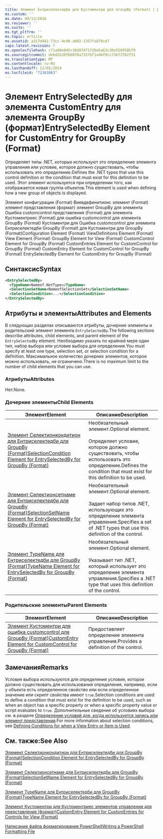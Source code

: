 ```yaml
---
title: Элемент Ентриселектедби для Кустоментри для GroupBy (Format) | Документация Майкрософт
ms.custom: ''
ms.date: 09/13/2016
ms.reviewer: ''
ms.suite: ''
ms.tgt_pltfrm: ''
ms.topic: article
ms.assetid: a317d482-73cc-4c98-a002-1357fa879cd7
caps.latest.revision: 7
ms.openlocfilehash: cf1a80e845c38d97d71f26eba63c38a550958b79
ms.sourcegitcommit: debd2b38fb8070a7357bf1a4bf9cc736f3702f31
ms.translationtype: MT
ms.contentlocale: ru-RU
ms.lasthandoff: 12/05/2019
ms.locfileid: "72363863"
---
```

# <a name="entryselectedby-element-for-customentry-for-groupby-format"></a><span data-ttu-id="37c4e-102">Элемент EntrySelectedBy для элемента CustomEntry для элемента GroupBy (формат)</span><span class="sxs-lookup"><span data-stu-id="37c4e-102">EntrySelectedBy Element for CustomEntry for GroupBy (Format)</span></span>

<span data-ttu-id="37c4e-103">Определяет типы .NET, которые используют это определение элемента управления или условие, которое должно существовать, чтобы использовать это определение.</span><span class="sxs-lookup"><span data-stu-id="37c4e-103">Defines the .NET types that use this control definition or the condition that must exist for this definition to be used.</span></span> <span data-ttu-id="37c4e-104">Этот элемент используется при определении того, как отображается новая группа объектов.</span><span class="sxs-lookup"><span data-stu-id="37c4e-104">This element is used when defining how a new group of objects is displayed.</span></span>

<span data-ttu-id="37c4e-105">Элемент конфигурации (Format) Виевдефинитионс элемент (Format) элемент представления (формат) элемент GroupBy для элемента Ошибка customcontrol представления (Format) для элемента Кустоментриес (Format) для ошибка customcontrol для элемента GroupBy (Format) Кустоментри для Ошибка customcontrol для элемента Ентриселектедби GroupBy (Format) для Кустоментри для GroupBy (Format)</span><span class="sxs-lookup"><span data-stu-id="37c4e-105">Configuration Element (Format) ViewDefinitions Element (Format) View Element (Format) GroupBy Element for View (Format) CustomControl Element for GroupBy (Format) CustomEntries Element for CustomControl for GroupBy (Format) CustomEntry Element for CustomControl for GroupBy (Format) EntrySelectedBy Element for CustomEntry for GroupBy (Format)</span></span>

## <a name="syntax"></a><span data-ttu-id="37c4e-106">Синтаксис</span><span class="sxs-lookup"><span data-stu-id="37c4e-106">Syntax</span></span>

```xml
<EntrySelectedBy>
  <TypeName>Nameof.NetType</TypeName>
  <SelectionSetName>NameofSelectionSet</SelectionSetName>
  <SelectionCondition>...</SelectionCondition>
</EntrySelectedBy>
```

## <a name="attributes-and-elements"></a><span data-ttu-id="37c4e-107">Атрибуты и элементы</span><span class="sxs-lookup"><span data-stu-id="37c4e-107">Attributes and Elements</span></span>

<span data-ttu-id="37c4e-108">В следующих разделах описываются атрибуты, дочерние элементы и родительский элемент элемента `EntrySelectedBy`.</span><span class="sxs-lookup"><span data-stu-id="37c4e-108">The following sections describe attributes, child elements, and parent element of the `EntrySelectedBy` element.</span></span> <span data-ttu-id="37c4e-109">Необходимо указать по крайней мере один тип, набор выбора или условие выбора для определения.</span><span class="sxs-lookup"><span data-stu-id="37c4e-109">You must specify at least one type, selection set, or selection condition for a definition.</span></span> <span data-ttu-id="37c4e-110">Максимальное количество дочерних элементов, которое можно использовать, не ограничено.</span><span class="sxs-lookup"><span data-stu-id="37c4e-110">There is no maximum limit to the number of child elements that you can use.</span></span>

### <a name="attributes"></a><span data-ttu-id="37c4e-111">Атрибуты</span><span class="sxs-lookup"><span data-stu-id="37c4e-111">Attributes</span></span>

<span data-ttu-id="37c4e-112">Нет.</span><span class="sxs-lookup"><span data-stu-id="37c4e-112">None.</span></span>

### <a name="child-elements"></a><span data-ttu-id="37c4e-113">Дочерние элементы</span><span class="sxs-lookup"><span data-stu-id="37c4e-113">Child Elements</span></span>

|<span data-ttu-id="37c4e-114">Элемент</span><span class="sxs-lookup"><span data-stu-id="37c4e-114">Element</span></span>|<span data-ttu-id="37c4e-115">Описание</span><span class="sxs-lookup"><span data-stu-id="37c4e-115">Description</span></span>|
|-------------|-----------------|
|[<span data-ttu-id="37c4e-116">Элемент Селектионкондитион для Ентриселектедби для GroupBy (Format)</span><span class="sxs-lookup"><span data-stu-id="37c4e-116">SelectionCondition Element for EntrySelectedBy for GroupBy (Format)</span></span>](./selectioncondition-element-for-entryselectedby-for-groupby-format.md)|<span data-ttu-id="37c4e-117">Необязательный элемент.</span><span class="sxs-lookup"><span data-stu-id="37c4e-117">Optional element.</span></span><br /><br /> <span data-ttu-id="37c4e-118">Определяет условие, которое должно существовать, чтобы использовать это определение.</span><span class="sxs-lookup"><span data-stu-id="37c4e-118">Defines the condition that must exist for this definition to be used.</span></span>|
|[<span data-ttu-id="37c4e-119">Элемент Селектионсетнаме для Ентриселектедби для GroupBy (Format)</span><span class="sxs-lookup"><span data-stu-id="37c4e-119">SelectionSetName Element for EntrySelectedBy for GroupBy (Format)</span></span>](./selectionsetname-element-for-entryselectedby-for-groupby-format.md)|<span data-ttu-id="37c4e-120">Необязательный элемент.</span><span class="sxs-lookup"><span data-stu-id="37c4e-120">Optional element.</span></span><br /><br /> <span data-ttu-id="37c4e-121">Задает набор типов .NET, использующих это определение элемента управления.</span><span class="sxs-lookup"><span data-stu-id="37c4e-121">Specifies a set of .NET types that use this definition of the control.</span></span>|
|[<span data-ttu-id="37c4e-122">Элемент TypeName для Ентриселектедби для GroupBy (Format)</span><span class="sxs-lookup"><span data-stu-id="37c4e-122">TypeName Element for EntrySelectedBy for GroupBy (Format)</span></span>](./typename-element-for-entryselectedby-for-groupby-format.md)|<span data-ttu-id="37c4e-123">Необязательный элемент.</span><span class="sxs-lookup"><span data-stu-id="37c4e-123">Optional element.</span></span><br /><br /> <span data-ttu-id="37c4e-124">Указывает тип .NET, который использует это определение элемента управления.</span><span class="sxs-lookup"><span data-stu-id="37c4e-124">Specifies a .NET type that uses this definition of the control.</span></span>|

### <a name="parent-elements"></a><span data-ttu-id="37c4e-125">Родительские элементы</span><span class="sxs-lookup"><span data-stu-id="37c4e-125">Parent Elements</span></span>

|<span data-ttu-id="37c4e-126">Элемент</span><span class="sxs-lookup"><span data-stu-id="37c4e-126">Element</span></span>|<span data-ttu-id="37c4e-127">Описание</span><span class="sxs-lookup"><span data-stu-id="37c4e-127">Description</span></span>|
|-------------|-----------------|
|[<span data-ttu-id="37c4e-128">Элемент Кустоментри для ошибка customcontrol для GroupBy (Format)</span><span class="sxs-lookup"><span data-stu-id="37c4e-128">CustomEntry Element for CustomControl for GroupBy (Format)</span></span>](./customentry-element-for-customcontrol-for-groupby-format.md)|<span data-ttu-id="37c4e-129">Предоставляет определение элемента управления.</span><span class="sxs-lookup"><span data-stu-id="37c4e-129">Provides a definition of the control.</span></span>|

## <a name="remarks"></a><span data-ttu-id="37c4e-130">Замечания</span><span class="sxs-lookup"><span data-stu-id="37c4e-130">Remarks</span></span>

<span data-ttu-id="37c4e-131">Условия выбора используются для определения условия, которое должно существовать для использования определения, например, если у объекта есть определенное свойство или если определенное значение или скрипт свойства имеют `true`.</span><span class="sxs-lookup"><span data-stu-id="37c4e-131">Selection conditions are used to define a condition that must exist for the definition to be used, such as when an object has a specific property or when a specific property value or script evaluates to `true`.</span></span> <span data-ttu-id="37c4e-132">Дополнительные сведения об условиях выбора см. в разделе [Определение условий для, когда используется запись или элемент представления](./defining-conditions-for-displaying-data.md).</span><span class="sxs-lookup"><span data-stu-id="37c4e-132">For more information about selection conditions, see [Defining Conditions for when a View Entry or Item is Used](./defining-conditions-for-displaying-data.md).</span></span>

## <a name="see-also"></a><span data-ttu-id="37c4e-133">См. также:</span><span class="sxs-lookup"><span data-stu-id="37c4e-133">See Also</span></span>

[<span data-ttu-id="37c4e-134">Элемент Селектионкондитион для Ентриселектедби для GroupBy (Format)</span><span class="sxs-lookup"><span data-stu-id="37c4e-134">SelectionCondition Element for EntrySelectedBy for GroupBy (Format)</span></span>](./selectioncondition-element-for-entryselectedby-for-groupby-format.md)

[<span data-ttu-id="37c4e-135">Элемент Селектионсетнаме для Ентриселектедби для GroupBy (Format)</span><span class="sxs-lookup"><span data-stu-id="37c4e-135">SelectionSetName Element for EntrySelectedBy for GroupBy (Format)</span></span>](./selectionsetname-element-for-entryselectedby-for-groupby-format.md)

[<span data-ttu-id="37c4e-136">Элемент TypeName для Ентриселектедби для GroupBy (Format)</span><span class="sxs-lookup"><span data-stu-id="37c4e-136">TypeName Element for EntrySelectedBy for GroupBy (Format)</span></span>](./typename-element-for-entryselectedby-for-groupby-format.md)

[<span data-ttu-id="37c4e-137">Элемент Кустоментри для Кустоментриес элементов управления для представления (формат)</span><span class="sxs-lookup"><span data-stu-id="37c4e-137">CustomEntry Element for CustomEntries for Controls for View (Format)</span></span>](./customentry-element-for-customentries-for-controls-for-view-format.md)

[<span data-ttu-id="37c4e-138">Написание файла форматирования PowerShell</span><span class="sxs-lookup"><span data-stu-id="37c4e-138">Writing a PowerShell Formatting File</span></span>](./writing-a-powershell-formatting-file.md)
